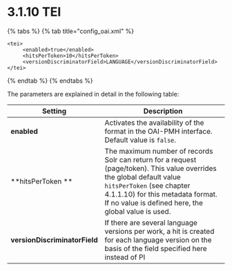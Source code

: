 # 3.1.10 TEI

{% tabs %}
{% tab title="config_oai.xml" %}
```markup
<tei>
     <enabled>true</enabled>
     <hitsPerToken>10</hitsPerToken>
     <versionDiscriminatorField>LANGUAGE</versionDiscriminatorField>
</tei>
```
{% endtab %}
{% endtabs %}

The parameters are explained in detail in the following table:

| Setting                       | Description                                                                                                                                                                                                                                    |
| ----------------------------- | ---------------------------------------------------------------------------------------------------------------------------------------------------------------------------------------------------------------------------------------------- |
| **enabled**                   | Activates the availability of the format in the OAI-PMH interface. Default value is `false`.                                                                                                                                                   |
| **hitsPerToken **             | The maximum number of records Solr can return for a request (page/token). This value overrides the global default value `hitsPerToken` (see chapter 4.1.1.10) for this metadata format. If no value is defined here, the global value is used. |
| **versionDiscriminatorField** | If there are several language versions per work, a hit is created for each language version on the basis of the field specified here instead of PI                                                                                             |
